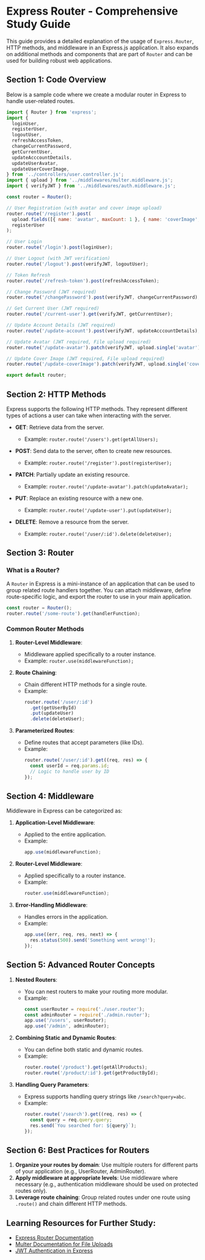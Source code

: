 
# Express Router - Comprehensive Study Guide

This guide provides a detailed explanation of the usage of `Express.Router`, HTTP methods, and middleware in an Express.js application. It also expands on additional methods and components that are part of `Router` and can be used for building robust web applications.

## Section 1: Code Overview

Below is a sample code where we create a modular router in Express to handle user-related routes.

```javascript
import { Router } from 'express';
import {
  loginUser,
  registerUser,
  logoutUser,
  refreshAccessToken,
  changeCurrentPassword,
  getCurrentUser,
  updateAcccountDetails,
  updateUserAvatar,
  updateUserCoverImage,
} from '../controllers/user.controller.js';
import { upload } from '../middlewares/multer.middleware.js';
import { verifyJWT } from '../middlewares/auth.middleware.js';

const router = Router();

// User Registration (with avatar and cover image upload)
router.route('/register').post(
  upload.fields([{ name: 'avatar', maxCount: 1 }, { name: 'coverImage', maxCount: 1 }]),
  registerUser
);

// User Login
router.route('/login').post(loginUser);

// User Logout (with JWT verification)
router.route('/logout').post(verifyJWT, logoutUser);

// Token Refresh
router.route('/refresh-token').post(refreshAccessToken);

// Change Password (JWT required)
router.route('/changePassword').post(verifyJWT, changeCurrentPassword);

// Get Current User (JWT required)
router.route('/current-user').get(verifyJWT, getCurrentUser);

// Update Account Details (JWT required)
router.route('/update-account').post(verifyJWT, updateAcccountDetails);

// Update Avatar (JWT required, File upload required)
router.route('/update-avatar').patch(verifyJWT, upload.single('avatar'), updateUserAvatar);

// Update Cover Image (JWT required, File upload required)
router.route('/update-coverImage').patch(verifyJWT, upload.single('coverImage'), updateUserCoverImage);

export default router;
```

## Section 2: HTTP Methods

Express supports the following HTTP methods. They represent different types of actions a user can take when interacting with the server.

- **GET**: Retrieve data from the server.
  - Example: `router.route('/users').get(getAllUsers);`
  
- **POST**: Send data to the server, often to create new resources.
  - Example: `router.route('/register').post(registerUser);`
  
- **PATCH**: Partially update an existing resource.
  - Example: `router.route('/update-avatar').patch(updateAvatar);`
  
- **PUT**: Replace an existing resource with a new one.
  - Example: `router.route('/update-user').put(updateUser);`

- **DELETE**: Remove a resource from the server.
  - Example: `router.route('/user/:id').delete(deleteUser);`

## Section 3: Router

### What is a Router?

A `Router` in Express is a mini-instance of an application that can be used to group related route handlers together. You can attach middleware, define route-specific logic, and export the router to use in your main application.

```javascript
const router = Router();
router.route('/some-route').get(handlerFunction);
```

### Common Router Methods

1. **Router-Level Middleware**:
   - Middleware applied specifically to a router instance.
   - Example: `router.use(middlewareFunction);`
   
2. **Route Chaining**:
   - Chain different HTTP methods for a single route.
   - Example:
     ```javascript
     router.route('/user/:id')
       .get(getUserById)
       .put(updateUser)
       .delete(deleteUser);
     ```
   
3. **Parameterized Routes**:
   - Define routes that accept parameters (like IDs).
   - Example:
     ```javascript
     router.route('/user/:id').get((req, res) => {
       const userId = req.params.id;
       // Logic to handle user by ID
     });
     ```

## Section 4: Middleware

Middleware in Express can be categorized as:

1. **Application-Level Middleware**:
   - Applied to the entire application.
   - Example:
     ```javascript
     app.use(middlewareFunction);
     ```

2. **Router-Level Middleware**:
   - Applied specifically to a router instance.
   - Example:
     ```javascript
     router.use(middlewareFunction);
     ```

3. **Error-Handling Middleware**:
   - Handles errors in the application.
   - Example:
     ```javascript
     app.use((err, req, res, next) => {
       res.status(500).send('Something went wrong!');
     });
     ```

## Section 5: Advanced Router Concepts

1. **Nested Routers**:
   - You can nest routers to make your routing more modular.
   - Example:
     ```javascript
     const userRouter = require('./user.router');
     const adminRouter = require('./admin.router');
     app.use('/users', userRouter);
     app.use('/admin', adminRouter);
     ```

2. **Combining Static and Dynamic Routes**:
   - You can define both static and dynamic routes.
   - Example:
     ```javascript
     router.route('/product').get(getAllProducts);
     router.route('/product/:id').get(getProductById);
     ```

3. **Handling Query Parameters**:
   - Express supports handling query strings like `/search?query=abc`.
   - Example:
     ```javascript
     router.route('/search').get((req, res) => {
       const query = req.query.query;
       res.send(`You searched for: ${query}`);
     });
     ```

## Section 6: Best Practices for Routers

1. **Organize your routes by domain**: Use multiple routers for different parts of your application (e.g., UserRouter, AdminRouter).
2. **Apply middleware at appropriate levels**: Use middleware where necessary (e.g., authentication middleware should be used on protected routes only).
3. **Leverage route chaining**: Group related routes under one route using `.route()` and chain different HTTP methods.

## Learning Resources for Further Study:

- [Express Router Documentation](https://expressjs.com/en/guide/routing.html)
- [Multer Documentation for File Uploads](https://www.npmjs.com/package/multer)
- [JWT Authentication in Express](https://jwt.io/)
